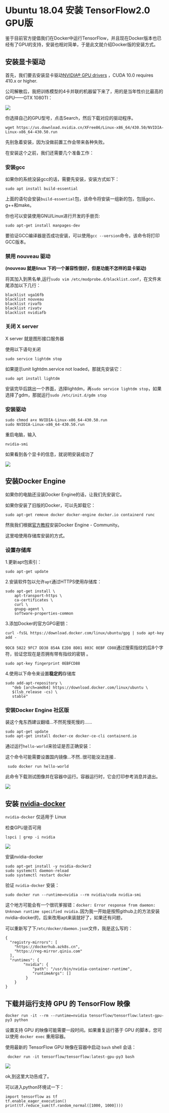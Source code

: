 # Ubuntu 18.04 安装 TensorFlow2.0 GPU版

鉴于目前官方提倡我们在Docker中运行TensorFlow，并且现在Docker版本也已经有了GPU的支持，安装也相对简单，于是此文就介绍Docker版的安装方式。



## 安装显卡驱动

首先，我们要去安装显卡驱动[NVIDIA® GPU drivers](https://www.nvidia.com/drivers) ，CUDA 10.0 requires 410.x or higher.

公司解散后，我把训练模型的4卡并联的机器留下来了，用的是当年性价比最高的GPU——GTX 1080TI：

![](../images/1.png)

你选择自己的GPU型号，点击Search，然后下载对应的驱动程序。

```shell
wget https://us.download.nvidia.cn/XFree86/Linux-x86_64/430.50/NVIDIA-Linux-x86_64-430.50.run
```

先别急着安装，因为没做前置工作会带来各种失败。

在安装这个之前，我们还需要几个准备工作：

### 安装gcc

如果你的系统没装gcc的话，需要先安装，安装方式如下：

```
sudo apt install build-essential
```

上面的语句会安装`build-essential`包，该命令将安装一组新的包，包括gcc、g++和make。

你也可以安装使用GNU/Linux进行开发的手册页:

```
sudo apt-get install manpages-dev
```

要验证GCC编译器是否成功安装，可以使用`gcc --version`命令，该命令将打印GCC版本。

### 禁用 nouveau 驱动

**(nouveau 就是linux 下的一个兼容性很好，但是功能不怎样的显卡驱动)**

将其加入到黑名单,运行`sudo vim /etc/modprobe.d/blacklist.conf`，在文件末尾添加以下几行：

```
blacklist vga16fb
blacklist nouveau
blacklist rivafb
blacklist rivatv
blacklist nvidiafb 
```

### 关闭 X server

X server 就是图形接口服务器

使用以下语句关闭

```
sudo service lightdm stop
```

如果提示unit lightdm.service not loaded，那就先安装它：

```
sudo apt install lightdm
```

安装完毕后跳出一个界面，选择lightdm，再`sudo service lightdm stop`，如果选择了gdm，那就运行`sudo /etc/init.d/gdm stop`

### 安装驱动

```
sudo chmod a+x NVIDIA-Linux-x86_64-430.50.run
sudo NVIDIA-Linux-x86_64-430.50.run
```

重启电脑，输入

```
nvidia-smi
```

如果看到各个显卡的信息，就说明安装成功了

![](../images/2.png)



## 安装Docker Engine

如果你的电脑还没装Docker Engine的话，让我们先安装它。

如果你安装了旧版的Docker，可以先卸载它：

```
sudo apt-get remove docker docker-engine docker.io containerd runc
```

然我我们根据[官方教程](https://docs.docker.com/install/linux/docker-ce/ubuntu/)安装Docker Engine - Community。

这里咱使用存储库安装的方式。

### 设置存储库

1.更新apt包索引：

```
sudo apt-get update
```

2.安装软件包以允许`apt`通过HTTPS使用存储库：

```
sudo apt-get install \
    apt-transport-https \
    ca-certificates \
    curl \
    gnupg-agent \
    software-properties-common
```

3.添加Docker的官方GPG密钥：

```
curl -fsSL https://download.docker.com/linux/ubuntu/gpg | sudo apt-key add -
```

`9DC8 5822 9FC7 DD38 854A E2D8 8D81 803C 0EBF CD88`通过搜索指纹的后8个字符，验证您现在是否拥有带有指纹的密钥 。

```
sudo apt-key fingerprint 0EBFCD88
```

4.使用以下命令来设置**稳定的**存储库

```
sudo add-apt-repository \
   "deb [arch=amd64] https://download.docker.com/linux/ubuntu \
   $(lsb_release -cs) \
   stable"
```

### 安装Docker Engine 社区版

装这个鬼东西建议翻墙...不然死慢死慢的......

```
sudo apt-get update
sudo apt-get install docker-ce docker-ce-cli containerd.io
```

通过运行`hello-world`来验证是否正确安装：

这个命令可能需要设置国内镜像...不然..很可能没法连接..

```
 sudo docker run hello-world
```

此命令下载测试图像并在容器中运行。容器运行时，它会打印参考消息并退出。

![](../images/3.png)



## 安装 [nvidia-docker](https://github.com/NVIDIA/nvidia-docker)

`nvidia-docker` 仅适用于 Linux

检查GPU是否可用

```
lspci | grep -i nvidia
```

![](../images/4.png)

安装nvidia-docker

```
sudo apt-get install -y nvidia-docker2
sudo systemctl daemon-reload
sudo systemctl restart docker
```

验证 `nvidia-docker` 安装：

```
sudo docker run --runtime=nvidia --rm nvidia/cuda nvidia-smi
```

这个地方可能会有一个很坑爹报错：`docker: Error response from daemon: Unknown runtime specified nvidia.`因为我一开始是按照github上的方法安装nvidia-docker的，后来改用apt来装就好了，如果还有问题，

可以重新写了下`/etc/docker/daemon.json`文件，我是这么写的：

```
{
  "registry-mirrors": [
    "https://dockerhub.azk8s.cn",
    "https://reg-mirror.qiniu.com"
  ],
  "runtimes": {
        "nvidia": {
            "path": "/usr/bin/nvidia-container-runtime",
            "runtimeArgs": []
         }	
    }
}
```

## 下载并运行支持 GPU 的 TensorFlow 映像

```
docker run -it --rm --runtime=nvidia tensorflow/tensorflow:latest-gpu-py3 python
```

设置支持 GPU 的映像可能需要一段时间。如果重复运行基于 GPU 的脚本，您可以使用 `docker exec` 重用容器。

使用最新的 TensorFlow GPU 映像在容器中启动 `bash` shell 会话：

```
 docker run -it tensorflow/tensorflow:latest-gpu-py3 bash
```

![](../images/5.png)



ok,到这里大功告成了。

可以进入python环境试一下：

```
import tensorflow as tf
tf.enable_eager_execution()
print(tf.reduce_sum(tf.random_normal([1000, 1000])))
```

